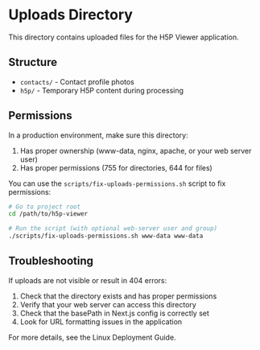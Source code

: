 # Uploads Directory

This directory contains uploaded files for the H5P Viewer application.

## Structure

- `contacts/` - Contact profile photos
- `h5p/` - Temporary H5P content during processing

## Permissions

In a production environment, make sure this directory:

1. Has proper ownership (www-data, nginx, apache, or your web server user)
2. Has proper permissions (755 for directories, 644 for files)

You can use the `scripts/fix-uploads-permissions.sh` script to fix permissions:

```bash
# Go to project root
cd /path/to/h5p-viewer

# Run the script (with optional web-server user and group)
./scripts/fix-uploads-permissions.sh www-data www-data
```

## Troubleshooting

If uploads are not visible or result in 404 errors:

1. Check that the directory exists and has proper permissions
2. Verify that your web server can access this directory
3. Check that the basePath in Next.js config is correctly set
4. Look for URL formatting issues in the application

For more details, see the Linux Deployment Guide.
